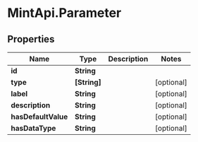 # MintApi.Parameter

## Properties

Name | Type | Description | Notes
------------ | ------------- | ------------- | -------------
**id** | **String** |  | 
**type** | **[String]** |  | [optional] 
**label** | **String** |  | [optional] 
**description** | **String** |  | [optional] 
**hasDefaultValue** | **String** |  | [optional] 
**hasDataType** | **String** |  | [optional] 


